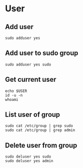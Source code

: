 # User

## Add user

```
sudo adduser yes
```

## Add user to sudo group

```
sudo adduser yes sudo
```

## Get current user

```
echo $USER
id -u -n
whoami
```

## List user of group

```
sudo cat /etc/group | grep sudo
sudo cat /etc/group | grep admin
```

## Delete user from group

```
sudo deluser yes sudo
sudo deluser yes admin
```
